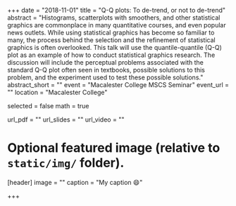 +++
date = "2018-11-01"
title = "Q-Q plots: To de-trend, or not to de-trend"
abstract = "Histograms, scatterplots with smoothers, and other statistical graphics are commonplace in many quantitative courses, and even popular news outlets. While using statistical graphics has become so familiar to many, the process behind the selection and the refinement of statistical graphics is often overlooked. This talk will use the quantile-quantile (Q-Q) plot as an example of how to conduct statistical graphics research. The discussion will include the perceptual problems associated with the standard Q-Q plot often seen in textbooks, possible solutions to this problem, and the experiment used to test these possible solutions."
abstract_short = ""
event = "Macalester College MSCS Seminar"
event_url = ""
location = "Macalester College"

selected = false
math = true

url_pdf = ""
url_slides = ""
url_video = ""

# Optional featured image (relative to `static/img/` folder).
[header]
image = ""
caption = "My caption :smile:"

+++

<script async class="speakerdeck-embed" data-id="11bdb6d8785747c19531edc45af8c7b4" data-ratio="1.33333333333333" src="//speakerdeck.com/assets/embed.js"></script>